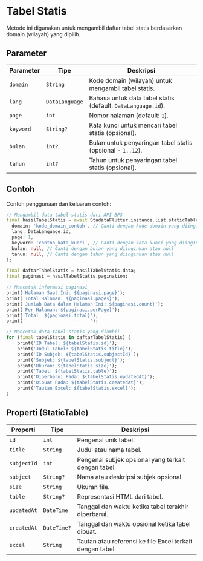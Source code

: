 # Tabel Statis

Metode ini digunakan untuk mengambil daftar tabel statis berdasarkan domain (wilayah) yang dipilih.

## Parameter

| Parameter | Tipe           | Deskripsi                                                    |
| --------- | -------------- | ------------------------------------------------------------ |
| `domain`  | `String`       | Kode domain (wilayah) untuk mengambil tabel statis.          |
| `lang`    | `DataLanguage` | Bahasa untuk data tabel statis (default: `DataLanguage.id`). |
| `page`    | `int`          | Nomor halaman (default: `1`).                                |
| `keyword` | `String?`      | Kata kunci untuk mencari tabel statis (opsional).            |
| `bulan`   | `int?`         | Bulan untuk penyaringan tabel statis (opsional - `1..12`).   |
| `tahun`   | `int?`         | Tahun untuk penyaringan tabel statis (opsional).             |

## Contoh

Contoh penggunaan dan keluaran contoh:

```dart
// Mengambil data tabel statis dari API BPS
final hasilTabelStatis = await StadataFlutter.instance.list.staticTable(
  domain: 'kode_domain_contoh', // Ganti dengan kode domain yang diinginkan
  lang: DataLanguage.id,
  page: 1,
  keyword: 'contoh_kata_kunci', // Ganti dengan kata kunci yang diinginkan atau null
  bulan: null, // Ganti dengan bulan yang diinginkan atau null
  tahun: null, // Ganti dengan tahun yang diinginkan atau null
);

final daftarTabelStatis = hasilTabelStatis.data;
final paginasi = hasilTabelStatis.pagination;

// Mencetak informasi paginasi
print('Halaman Saat Ini: ${paginasi.page}');
print('Total Halaman: ${paginasi.pages}');
print('Jumlah Data dalam Halaman Ini: ${paginasi.count}');
print('Per Halaman: ${paginasi.perPage}');
print('Total: ${paginasi.total}');
print('------------------------');

// Mencetak data tabel statis yang diambil
for (final tabelStatis in daftarTabelStatis) {
    print('ID Tabel: ${tabelStatis.id}');
    print('Judul Tabel: ${tabelStatis.title}');
    print('ID Subjek: ${tabelStatis.subjectId}');
    print('Subjek: ${tabelStatis.subject}');
    print('Ukuran: ${tabelStatis.size}');
    print('Tabel: ${tabelStatis.table}');
    print('Diperbarui Pada: ${tabelStatis.updatedAt}');
    print('Dibuat Pada: ${tabelStatis.createdAt}');
    print('Tautan Excel: ${tabelStatis.excel}');
}

```

## Properti (StaticTable)

| Properti    | Tipe        | Deskripsi                                                 |
| ----------- | ----------- | --------------------------------------------------------- |
| `id`        | `int`       | Pengenal unik tabel.                                      |
| `title`     | `String`    | Judul atau nama tabel.                                    |
| `subjectId` | `int`       | Pengenal subjek opsional yang terkait dengan tabel.       |
| `subject`   | `String?`   | Nama atau deskripsi subjek opsional.                      |
| `size`      | `String`    | Ukuran file.                                              |
| `table`     | `String?`   | Representasi HTML dari tabel.                             |
| `updatedAt` | `DateTime`  | Tanggal dan waktu ketika tabel terakhir diperbarui.       |
| `createdAt` | `DateTime?` | Tanggal dan waktu opsional ketika tabel dibuat.           |
| `excel`     | `String`    | Tautan atau referensi ke file Excel terkait dengan tabel. |
